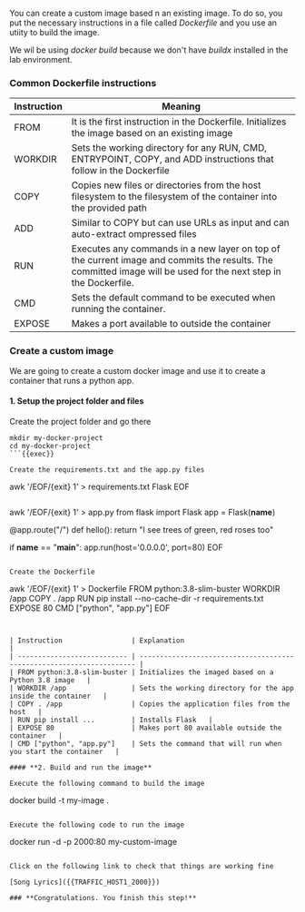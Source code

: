 You can create a custom image based n an existing image. To do so, you put the necessary instructions in a file called *Dockerfile* and you use an utiity to build the image.

We wil be using *docker build* because we don't have *buildx* installed in the lab environment. 

### **Common Dockerfile instructions**


| Instruction           | Meaning                                                               |
| --------------------- | --------------------------------------------------------------------- |
| FROM                  | It is the first instruction in the Dockerfile. Initializes the image based on an existing image   |
| WORKDIR               | Sets the working directory for any RUN, CMD, ENTRYPOINT, COPY, and ADD instructions that follow in the Dockerfile   |
| COPY                  | Copies new files or directories from the host filesystem to the filesystem of the container into the provided path   |
| ADD                   | Similar to COPY but can use URLs as input and can auto-extract ompressed files   |
| RUN                   | Executes any commands in a new layer on top of the current image and commits the results. The committed image will be used for the next step in the Dockerfile.   |
| CMD                   | Sets the default command to be executed when running the container.    |
| EXPOSE                | Makes a port available to outside the container    |

### **Create a custom image**

We are going to create a custom docker image and use it to create a container that runs a python app. 

#### **1. Setup the project folder and files**

Create the project folder and go there

```
mkdir my-docker-project
cd my-docker-project
```{{exec}}

Create the requirements.txt and the app.py files

```
awk '/EOF/{exit} 1' > requirements.txt
Flask
EOF
```

```
awk '/EOF/{exit} 1' > app.py
from flask import Flask
app = Flask(__name__)

@app.route("/")
def hello():
    return "I see trees of green, red roses too"

if __name__ == "__main__":
    app.run(host='0.0.0.0', port=80)
EOF
```

Create the Dockerfile

```
awk '/EOF/{exit} 1' > Dockerfile
FROM python:3.8-slim-buster
WORKDIR /app
COPY . /app
RUN pip install --no-cache-dir -r requirements.txt
EXPOSE 80
CMD ["python", "app.py"]
EOF
```{{copy}}


| Instruction                 | Explanation                                                           |
| --------------------------- | --------------------------------------------------------------------- |
| FROM python:3.8-slim-buster | Initializes the imaged based on a Python 3.8 image   |
| WORKDIR /app                | Sets the working directory for the app inside the container   |
| COPY . /app                 | Copies the application files from the host   |
| RUN pip install ...         | Installs Flask   |
| EXPOSE 80                   | Makes port 80 available outside the container   |
| CMD ["python", "app.py"]    | Sets the command that will run when you start the container   |

#### **2. Build and run the image**

Execute the following command to build the image

```
docker build -t my-image .
```{{exec}}

Execute the following code to run the image 

```
docker run -d -p 2000:80 my-custom-image
```{{exec}}

Click on the following link to check that things are working fine

[Song Lyrics]({{TRAFFIC_HOST1_2000}})

### **Congratulations. You finish this step!**




